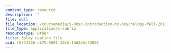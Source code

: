 ```yaml
---
content_type: resource
description: ''
file: null
file_location: /coursemedia/9-00sc-introduction-to-psychology-fall-2011/f5f74336c675009110c51dd2e5c73006_-cK1og4ElKE.srt
file_type: application/x-subrip
resourcetype: Other
title: 3play caption file
uid: f5f74336-c675-0091-10c5-1dd2e5c73006
---
```

